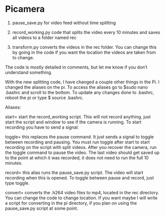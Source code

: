 # Picamera

1. pause_save.py for video feed without time splitting

2. record_working.py code that splits the video every 10 minutes and saves all videos to a folder named rec

3. transform.py converts the videos in the rec folder. You can change this by going in the code if you want the location the videos are taken from to change. 

The code is mostly detailed in comments, but let me know if you don’t understand something. 

With the new splitting code, I have changed a couple other things in the Pi. I changed the aliases on the pi. To access the aliases go to $sudo nano .bashrc and scroll to the bottom. To update any changes done to .bashrc, reboot the pi or type $ source .bashrc.

Aliases:

start= start the record_working script. This will not record anything, just start the script and window to see if the camera is running. To start recording you have to send a signal:

toggle= this replaces the pause command. It just sends a signal to toggle between recording and pausing. You must run toggle after start to start recording on the script with split videos. After you recover the camera, run the toggle command to pause the video. The last video should get saved up to the point at which it was recorded, it does not need to run the full 10 minutes.

record= this alias runs the pause_save.py script. The video will start recording when this is opened. To toggle between pause and record, just type toggle. 

convert= converts the .h264 video files to mp4, located in the rec directory. You can change the code to change location. If you want maybe I will write a script for converting in the pi directory, if you plan on using the pause_save.py script at some point.

